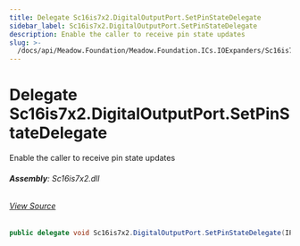 ```yaml
---
title: Delegate Sc16is7x2.DigitalOutputPort.SetPinStateDelegate
sidebar_label: Sc16is7x2.DigitalOutputPort.SetPinStateDelegate
description: Enable the caller to receive pin state updates
slug: >-
  /docs/api/Meadow.Foundation/Meadow.Foundation.ICs.IOExpanders/Sc16is7x2.DigitalOutputPort.SetPinStateDelegate
---
```

# Delegate Sc16is7x2.DigitalOutputPort.SetPinStateDelegate
Enable the caller to receive pin state updates

###### **Assembly**: Sc16is7x2.dll
###### [View Source](https://github.com/WildernessLabs/Meadow.Foundation.git/blob/develop/Source/Meadow.Foundation.Peripherals/ICs.IOExpanders.Sc16is7x2/Driver/Sc16is7x2.DigitalOutputPort.cs#L18)
```csharp title="Declaration"
public delegate void Sc16is7x2.DigitalOutputPort.SetPinStateDelegate(IPin pin, bool state)
```
